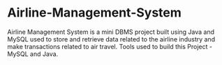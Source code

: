 # Airline-Management-System
Airline Management System is a mini DBMS project built using Java and MySQL used to store and retrieve data related to the airline industry and make transactions related to air travel. 
Tools used to build this Project - MySQL and Java.

